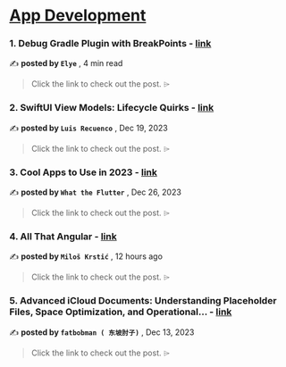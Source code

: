 
<h1><a href=https://medium.com/tag/mobile-app-development/recommended target="_blank" rel="noopener noreferrer">App Development</a></h1>
<h3>1. Debug Gradle Plugin with BreakPoints - <a href=https://medium.com/mobile-app-development-publication/debug-gradle-plugin-with-breakpoints-b9d6e13088d1?source=tag_recommended_feed---------0-84----------mobile_app_development----------9f1d6599_45fd_4a30_84a8_808432412b46------- target="_blank" rel="noopener noreferrer">link</a></h3>

✍️ **posted by `Elye`** <date> , 4 min read</date>

<blockquote>Click the link to check out the post. ⌲</blockquote>

<h3>2. SwiftUI View Models: Lifecycle Quirks - <a href=https://medium.com/the-swift-cooperative/swiftui-view-models-lifecycle-quirks-8dd967e84e31?source=tag_recommended_feed---------1-107----------mobile_app_development----------9f1d6599_45fd_4a30_84a8_808432412b46------- target="_blank" rel="noopener noreferrer">link</a></h3>

✍️ **posted by `Luis Recuenco`** <date> , Dec 19, 2023</date>

<blockquote>Click the link to check out the post. ⌲</blockquote>

<h3>3. Cool Apps to Use in 2023 - <a href=https://medium.com/@flutterwtf/cool-apps-to-use-in-2023-259885581956?source=tag_recommended_feed---------2-85----------mobile_app_development----------9f1d6599_45fd_4a30_84a8_808432412b46------- target="_blank" rel="noopener noreferrer">link</a></h3>

✍️ **posted by `What the Flutter`** <date> , Dec 26, 2023</date>

<blockquote>Click the link to check out the post. ⌲</blockquote>

<h3>4. All That Angular - <a href=https://medium.com/@mrkrsticmilos/all-that-angular-1b9cf37e8de7?source=tag_recommended_feed---------3-84----------mobile_app_development----------9f1d6599_45fd_4a30_84a8_808432412b46------- target="_blank" rel="noopener noreferrer">link</a></h3>

✍️ **posted by `Miloš Krstić`** <date> , 12 hours ago</date>

<blockquote>Click the link to check out the post. ⌲</blockquote>

<h3>5. Advanced iCloud Documents: Understanding Placeholder Files, Space Optimization, and Operational… - <a href=https://medium.com/itnext/advanced-icloud-documents-understanding-placeholder-files-space-optimization-and-operational-759b29c17e10?source=tag_recommended_feed---------4-107----------mobile_app_development----------9f1d6599_45fd_4a30_84a8_808432412b46------- target="_blank" rel="noopener noreferrer">link</a></h3>

✍️ **posted by `fatbobman ( 东坡肘子)`** <date> , Dec 13, 2023</date>

<blockquote>Click the link to check out the post. ⌲</blockquote>

